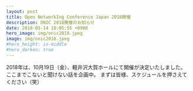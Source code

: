 ```yaml
---
layout: post
title: Open NetworkIng Conference Japan 2018開催
description: ONIC 2018開催のお知らせ
date: 2018-05-14 18:05:55 +0900
hero_image: img/onic2018.jpeg
image: img/onic2018.jpeg
#hero_height: is-middle
#hero_darken: true
---
```

2018年は、10月19日（金）、軽井沢大賀ホールにて開催が決定いたしました。
ここまでこないと聞けない話を企画中。
まずは皆様、スケジュールを押さえてください（笑）

